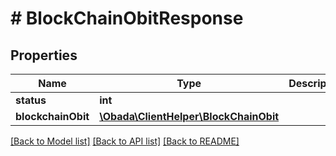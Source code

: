 # # BlockChainObitResponse

## Properties

Name | Type | Description | Notes
------------ | ------------- | ------------- | -------------
**status** | **int** |  | [optional]
**blockchainObit** | [**\Obada\ClientHelper\BlockChainObit**](BlockChainObit.md) |  | [optional]

[[Back to Model list]](../../README.md#models) [[Back to API list]](../../README.md#endpoints) [[Back to README]](../../README.md)
